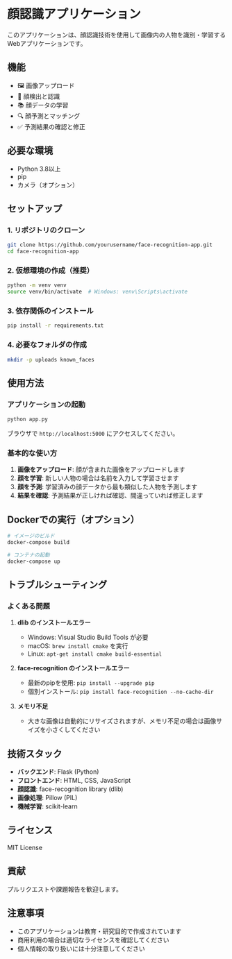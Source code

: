 # 顔認識アプリケーション

このアプリケーションは、顔認識技術を使用して画像内の人物を識別・学習するWebアプリケーションです。

## 機能

- 🖼️ 画像アップロード
- 🎯 顔検出と認識
- 📚 顔データの学習
- 🔍 顔予測とマッチング
- ✅ 予測結果の確認と修正

## 必要な環境

- Python 3.8以上
- pip
- カメラ（オプション）

## セットアップ

### 1. リポジトリのクローン

```bash
git clone https://github.com/yourusername/face-recognition-app.git
cd face-recognition-app
```

### 2. 仮想環境の作成（推奨）

```bash
python -m venv venv
source venv/bin/activate  # Windows: venv\Scripts\activate
```

### 3. 依存関係のインストール

```bash
pip install -r requirements.txt
```

### 4. 必要なフォルダの作成

```bash
mkdir -p uploads known_faces
```

## 使用方法

### アプリケーションの起動

```bash
python app.py
```

ブラウザで `http://localhost:5000` にアクセスしてください。

### 基本的な使い方

1. **画像をアップロード**: 顔が含まれた画像をアップロードします
2. **顔を学習**: 新しい人物の場合は名前を入力して学習させます
3. **顔を予測**: 学習済みの顔データから最も類似した人物を予測します
4. **結果を確認**: 予測結果が正しければ確認、間違っていれば修正します

## Dockerでの実行（オプション）

```bash
# イメージのビルド
docker-compose build

# コンテナの起動
docker-compose up
```

## トラブルシューティング

### よくある問題

1. **dlib のインストールエラー**
   - Windows: Visual Studio Build Tools が必要
   - macOS: `brew install cmake` を実行
   - Linux: `apt-get install cmake build-essential`

2. **face-recognition のインストールエラー**
   - 最新のpipを使用: `pip install --upgrade pip`
   - 個別インストール: `pip install face-recognition --no-cache-dir`

3. **メモリ不足**
   - 大きな画像は自動的にリサイズされますが、メモリ不足の場合は画像サイズを小さくしてください

## 技術スタック

- **バックエンド**: Flask (Python)
- **フロントエンド**: HTML, CSS, JavaScript
- **顔認識**: face-recognition library (dlib)
- **画像処理**: Pillow (PIL)
- **機械学習**: scikit-learn

## ライセンス

MIT License

## 貢献

プルリクエストや課題報告を歓迎します。

## 注意事項

- このアプリケーションは教育・研究目的で作成されています
- 商用利用の場合は適切なライセンスを確認してください
- 個人情報の取り扱いには十分注意してください